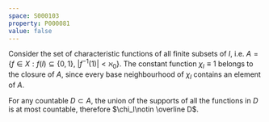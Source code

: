 ```yaml
---
space: S000103
property: P000081
value: false
---
```


Consider the set of characteristic functions of all finite subsets of $I$,
i.e. $A=\{f\in X: f(I)\subseteq\{0,1\},\ |f^{-1}(1)|<\aleph_0\}$.
The constant function $\chi_I\equiv 1$ belongs to the closure of $A$, since every base neighbourhood of $\chi_I$
contains an element of $A$.

For any countable $D\subset A$, the union of the supports of all the functions in $D$ is at most countable, therefore
$\chi_I\notin \overline D$.
